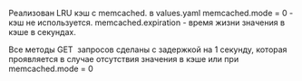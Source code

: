 Реализован LRU кэш с memcached. в values.yaml memcached.mode = 0 - кэш не используется.  memcached.expiration - время жизни значения в кэше в секундах.

Все методы GET  запросов сделаны с задержкой на 1 секунду, которая проявляется в случае   отсутствия значения в кэше или при memcached.mode = 0 

